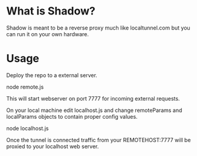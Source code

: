 # What is Shadow?

Shadow is meant to be a reverse proxy much like localtunnel.com but you can run it on your own hardware.

# Usage

Deploy the repo to a external server. 

node remote.js

This will start webserver on port 7777 for incoming external requests.


On your local machine edit localhost.js and change remoteParams and localParams objects to contain proper config values. 

node localhost.js

Once the tunnel is connected traffic from your REMOTEHOST:7777 will be proxied to your localhost web server.
